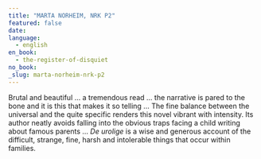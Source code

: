 ```yaml
---
title: "MARTA NORHEIM, NRK P2"
featured: false
date:
language:
  - english
en_book:
  - the-register-of-disquiet
no_book:
_slug: marta-norheim-nrk-p2
---
```


Brutal and beautiful … a tremendous read … the narrative is pared to the bone and it is this that makes it so telling … The fine balance between the universal and the quite specific renders this novel vibrant with intensity. Its author neatly avoids falling into the obvious traps facing a child writing about famous parents … _De urolige_ is a wise and generous account of the difficult, strange, fine, harsh and intolerable things that occur within families.

